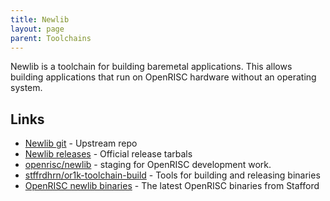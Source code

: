 ```yaml
---
title: Newlib
layout: page
parent: Toolchains
---
```


Newlib is a toolchain for building baremetal applications.  This allows building applications that run on OpenRISC
hardware without an operating system.

## Links

 - [Newlib git](https://sourceware.org/git/gitweb.cgi?p=newlib-cygwin.git) - Upstream repo
 - [Newlib releases](https://sourceware.org/newlib/) - Official release tarbals
 - [openrisc/newlib](https://github.com/openrisc/newlib) - staging for OpenRISC development work.
 - [stffrdhrn/or1k-toolchain-build](https://github.com/stffrdhrn/or1k-toolchain-build) - Tools for building and releasing binaries
 - [OpenRISC newlib binaries](https://github.com/stffrdhrn/or1k-toolchain-build/releases) - The latest OpenRISC binaries from Stafford
